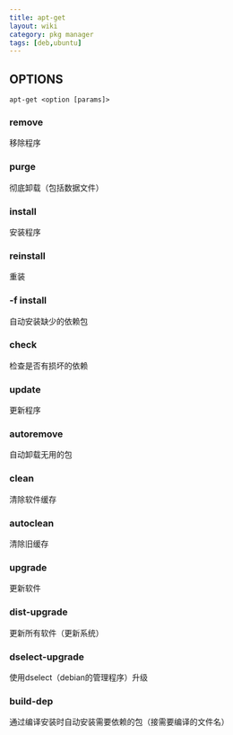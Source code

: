 ```yaml
---
title: apt-get
layout: wiki
category: pkg manager
tags: [deb,ubuntu]
---  
```



## OPTIONS

~~~
apt-get <option [params]>
~~~

###  remove

移除程序

###  purge  

彻底卸载（包括数据文件）

###  install

安装程序

###  reinstall

重装

###  -f install

自动安装缺少的依赖包

###  check

检查是否有损坏的依赖

###  update

更新程序

###  autoremove

自动卸载无用的包

###  clean

清除软件缓存

###  autoclean

清除旧缓存

###  upgrade

更新软件

###  dist-upgrade

更新所有软件（更新系统）

###  dselect-upgrade

使用dselect（debian的管理程序）升级

###  build-dep

通过编译安装时自动安装需要依赖的包（接需要编译的文件名）
